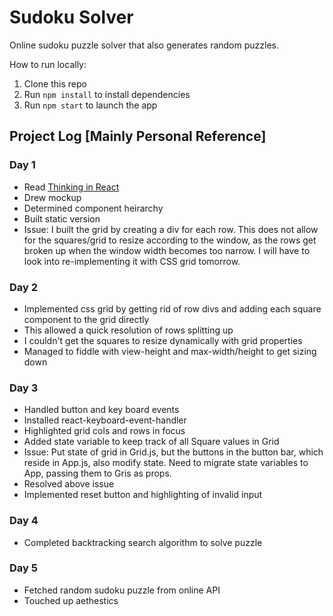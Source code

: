 # Sudoku Solver
Online sudoku puzzle solver that also generates random puzzles. 

How to run locally:
1. Clone this repo
2. Run <code>npm install</code> to install dependencies
3. Run <code>npm start</code> to launch the app  

## Project Log [Mainly Personal Reference]

### Day 1
- Read [Thinking in React](https://reactjs.org/docs/thinking-in-react.html)
- Drew mockup
- Determined component heirarchy
- Built static version
- Issue: I built the grid by creating a div for each row. This does not allow for the squares/grid to resize according to the window, as the rows get broken up when the window width becomes too narrow. I will have to look into re-implementing it with CSS grid tomorrow. 

### Day 2
- Implemented css grid by getting rid of row divs and adding each square component to the grid directly
- This allowed a quick resolution of rows splitting up
- I couldn't get the squares to resize dynamically with grid properties
- Managed to fiddle with view-height and max-width/height to get sizing down

### Day 3
- Handled button and key board events 
- Installed react-keyboard-event-handler
- Highlighted grid cols and rows in focus
- Added state variable to keep track of all Square values in Grid
- Issue: Put state of grid in Grid.js, but the buttons in the button bar, which reside in App.js, also modify state. Need to migrate state variables to App, passing them to Gris as props.
- Resolved above issue
- Implemented reset button and highlighting of invalid input

### Day 4
- Completed backtracking search algorithm to solve puzzle

### Day 5
- Fetched random sudoku puzzle from online API
- Touched up aethestics  
